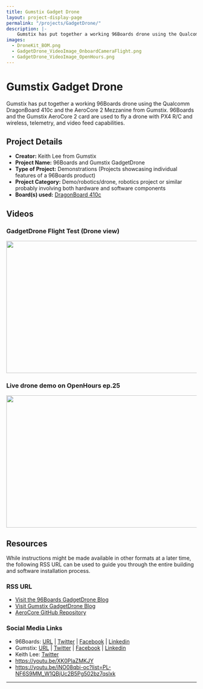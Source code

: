 ```yaml
---
title: Gumstix Gadget Drone
layout: project-display-page
permalink: "/projects/GadgetDrone/"
description: |-
    Gumstix has put together a working 96Boards drone using the Qualcomm DragonBoard 410c and the AeroCore 2 Mezzanine from Gumstix. 96Boards and the Gumstix AeroCore 2 card are used to fly a drone with PX4 R/C and wireless, telemetry, and video feed capabilities.
images:
  - DroneKit_BOM.png
  - GadgetDrone_VideoImage_OnboardCameraFlight.png
  - GadgetDrone_VideoImage_OpenHours.png
---
```

# Gumstix Gadget Drone

Gumstix has put together a working 96Boards drone using the Qualcomm DragonBoard 410c and the AeroCore 2 Mezzanine from Gumstix. 96Boards and the Gumstix AeroCore 2 card are used to fly a drone with PX4 R/C and wireless, telemetry, and video feed capabilities.

## Project Details

- **Creator:** Keith Lee from Gumstix
- **Project Name:** 96Boards and Gumstix GadgetDrone
- **Type of Project:** Demonstrations (Projects showcasing individual features of a 96Boards product)
- **Project Category:** Demo/robotics/drone, robotics project or similar probably involving both hardware and software components
- **Board(s) used:** [DragonBoard 410c](https://www.96boards.org/product/dragonboard410c/)

## Videos

### GadgetDrone Flight Test (Drone view)

[<img src="..Archive/GadgetDrone/Images/GadgetDrone_VideoImage_OnboardCameraFlight.png?raw=true" data-canonical-src="..Archive/GadgetDrone/Images/GadgetDrone_VideoImage_OnboardCameraFlight.png?raw=true" width="600" height="350" />](https://youtu.be/XK0PIaZMKJY)

### Live drone demo on OpenHours ep.25

[<img src="..Archive/GadgetDrone/Images/GadgetDrone_VideoImage_OpenHours.png?raw=true" data-canonical-src="..Archive/GadgetDrone/Images/GadgetDrone_VideoImage_OpenHours.png?raw=true" width="600" height="350" />](https://youtu.be/iNO08qbi-oc?list=PL-NF6S9MM_W1QBjUc2B5Pg502bz7qslxk)

## Resources

While instructions might be made available in other formats at a later time, the following RSS URL can be used to guide you through the entire building and software installation process.

### RSS URL

- [Visit the 96Boards GadgetDrone Blog](https://www.96boards.org/blog/diy-drone-featuring-gumstix-96boards-take-flight-openhours/)
- [Visit Gumstix GadgetDrone Blog](https://gumstixgadgets.blogspot.ca/2016/11/how-i-got-my-dragonboard-410c-airborne.html)
- [AeroCore GitHub Repository](https://github.com/aerocore)

### Social Media Links

- 96Boards: [URL](https://www.96boards.org/) &#124; [Twitter](https://twitter.com/96boards) &#124; [Facebook](https://www.facebook.com/96Boards) &#124; [Linkedin](https://www.linkedin.com/showcase/6637095/)
- Gumstix: [URL](https://www.gumstix.com/) &#124; [Twitter](https://twitter.com/gumstix) &#124; [Facebook](https://www.facebook.com/gumstix) &#124; [Linkedin](https://www.linkedin.com/company-beta/283581/)
- Keith Lee: [Twitter](https://twitter.com/gstixguru)
- https://youtu.be/XK0PIaZMKJY
- https://youtu.be/iNO08qbi-oc?list=PL-NF6S9MM_W1QBjUc2B5Pg502bz7qslxk

***
